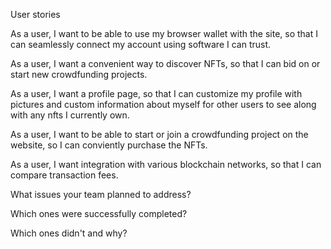 User stories

As a user, I want to be able to use my browser wallet with the site, so that I can seamlessly connect my account using software I can trust.

As a user, I want a convenient way to discover NFTs, so that I can bid on or start new crowdfunding projects.

As a user, I want a profile page, so that I can customize my profile with pictures and custom information about myself for other users to see along with any nfts I currently own.

As a user, I want to be able to start or join a crowdfunding project on the website, so I can conviently purchase the NFTs.

As a user, I want integration with various blockchain networks, so that I can compare transaction fees.

What issues your team planned to address?

Which ones were successfully completed?
    
Which ones didn't and why?
